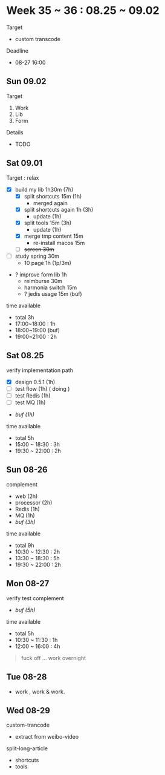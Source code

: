 # Week 35 ~ 36 : 08.25 ~ 09.02

Target

- custom transcode

Deadline

- 08-27 16:00

## Sun 09.02

Target

1. Work
2. Lib
3. Form

Details

- TODO

## Sat 09.01

Target : relax

- [x] build my lib 1h30m (7h)
    - [x] split shortcuts 15m (1h)
        - merged again
    - [x] split shortcuts again 1h (3h)
        - update (1h)
    - [x] split tools 15m (3h)
        - update (1h)
    - [x] merge tmp content 15m
        - re-install macos 15m
    - [ ] ~~screen 30m~~
- [ ] study spring 30m
    - 10 page 1h (1p/3m)
- ? improve form lib 1h
    - reimburse 30m
    - harmonia switch 15m
    - ? jedis usage 15m (buf)

time available

- total 3h
- 17:00~18:00 : 1h
- 18:00~19:00 (buf)
- 19:00~21:00 : 2h

## Sat 08.25

verify implementation path

- [x] design 0.5.1 (1h)
- [ ] test flow (1h) ( doing )
- [ ] test Redis (1h)
- [ ] test MQ (1h)
- _buf (1h)_

time available

- total 5h
- 15:00 ~ 18:30 : 3h
- 19:30 ~ 22:00 : 2h

## Sun 08-26

complement

- web (2h)
- processor (2h)
- Redis (1h)
- MQ (1h)
- _buf (3h)_

time available

- total 9h
- 10:30 ~ 12:30 : 2h
- 13:30 ~ 18:30 : 5h
- 19:30 ~ 22:00 : 2h

## Mon 08-27

verify test complement

- _buf (5h)_

time available

- total 5h
- 10:30 ~ 11:30 : 1h
- 12:00 ~ 16:00 : 4h

> fuck off … work overnight

## Tue 08-28

- work , work & work.

## Wed 08-29

custom-trancode

- extract from weibo-video

split-long-article

- shortcuts
- tools
